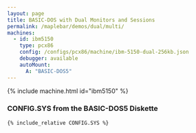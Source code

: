 ```yaml
---
layout: page
title: BASIC-DOS with Dual Monitors and Sessions
permalink: /maplebar/demos/dual/multi/
machines:
  - id: ibm5150
    type: pcx86
    config: /configs/pcx86/machine/ibm-5150-dual-256kb.json
    debugger: available
    autoMount:
      A: "BASIC-DOS5"
---
```


{% include machine.html id="ibm5150" %}

### **CONFIG.SYS** from the BASIC-DOS5 Diskette

```
{% include_relative CONFIG.SYS %}
```
